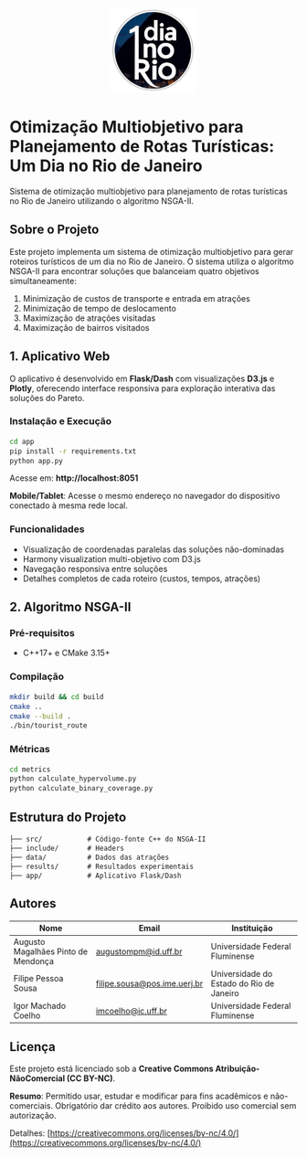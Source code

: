 <div align="center">
  <img src="app/images/logo-1.png" alt="Multi-Objective Tour Planning Logo" width="150" height="150">
</div>

# Otimização Multiobjetivo para Planejamento de Rotas Turísticas: Um Dia no Rio de Janeiro

Sistema de otimização multiobjetivo para planejamento de rotas turísticas no Rio de Janeiro utilizando o algoritmo NSGA-II.

## Sobre o Projeto

Este projeto implementa um sistema de otimização multiobjetivo para gerar roteiros turísticos de um dia no Rio de Janeiro. O sistema utiliza o algoritmo NSGA-II para encontrar soluções que balanceiam quatro objetivos simultaneamente:

1. Minimização de custos de transporte e entrada em atrações
2. Minimização de tempo de deslocamento
3. Maximização de atrações visitadas
4. Maximização de bairros visitados

## 1. Aplicativo Web

O aplicativo é desenvolvido em **Flask/Dash** com visualizações **D3.js** e **Plotly**, oferecendo interface responsiva para exploração interativa das soluções do Pareto.

### Instalação e Execução
```bash
cd app
pip install -r requirements.txt
python app.py
```

Acesse em: **http://localhost:8051**

**Mobile/Tablet**: Acesse o mesmo endereço no navegador do dispositivo conectado à mesma rede local.

### Funcionalidades
- Visualização de coordenadas paralelas das soluções não-dominadas
- Harmony visualization multi-objetivo com D3.js
- Navegação responsiva entre soluções
- Detalhes completos de cada roteiro (custos, tempos, atrações)

## 2. Algoritmo NSGA-II

### Pré-requisitos
- C++17+ e CMake 3.15+

### Compilação
```bash
mkdir build && cd build
cmake ..
cmake --build .
./bin/tourist_route
```

### Métricas
```bash
cd metrics
python calculate_hypervolume.py
python calculate_binary_coverage.py
```

## Estrutura do Projeto
```
├── src/           # Código-fonte C++ do NSGA-II
├── include/       # Headers
├── data/          # Dados das atrações
├── results/       # Resultados experimentais
├── app/           # Aplicativo Flask/Dash
```

## Autores

| Nome | Email | Instituição |
|------|-------|-------------|
| Augusto Magalhães Pinto de Mendonça | augustompm@id.uff.br | Universidade Federal Fluminense |
| Filipe Pessoa Sousa | filipe.sousa@pos.ime.uerj.br | Universidade do Estado do Rio de Janeiro |
| Igor Machado Coelho | imcoelho@ic.uff.br | Universidade Federal Fluminense |

## Licença

Este projeto está licenciado sob a **Creative Commons Atribuição-NãoComercial (CC BY-NC)**.

**Resumo**: Permitido usar, estudar e modificar para fins acadêmicos e não-comerciais. Obrigatório dar crédito aos autores. Proibido uso comercial sem autorização.

Detalhes: [https://creativecommons.org/licenses/by-nc/4.0/](https://creativecommons.org/licenses/by-nc/4.0/)
